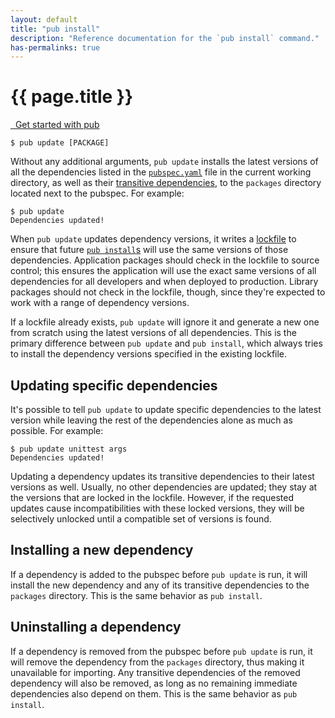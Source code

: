```yaml
---
layout: default
title: "pub install"
description: "Reference documentation for the `pub install` command."
has-permalinks: true
---
```


# {{ page.title }}

<aside class="note">
  <a href="index.html" style="text-align: right;">
    <i class="icon-hand-right icon-white">&nbsp;</i>
    Get started with pub
  </a>
</aside>

    $ pub update [PACKAGE]

Without any additional arguments, `pub update` installs the latest versions of
all the dependencies listed in the [`pubspec.yaml`](pubspec.html) file in the
current working directory, as well as their [transitive
dependencies](glossary.html#transitive-dependencies), to the `packages`
directory located next to the pubspec. For example:

    $ pub update
    Dependencies updated!

When `pub update` updates dependency versions, it writes a
[lockfile](glossary.html#lockfile) to ensure that future [`pub
install`s](pub-install.html) will use the same versions of those dependencies.
Application packages should check in the lockfile to source control; this
ensures the application will use the exact same versions of all dependencies for
all developers and when deployed to production. Library packages should not
check in the lockfile, though, since they're expected to work with a range of
dependency versions.

If a lockfile already exists, `pub update` will ignore it and generate a new one
from scratch using the latest versions of all dependencies. This is the primary
difference between `pub update` and `pub install`, which always tries to install
the dependency versions specified in the existing lockfile.

## Updating specific dependencies

It's possible to tell `pub update` to update specific dependencies to the latest
version while leaving the rest of the dependencies alone as much as possible.
For example:

    $ pub update unittest args
    Dependencies updated!

Updating a dependency updates its transitive dependencies to their latest
versions as well. Usually, no other dependencies are updated; they stay at the
versions that are locked in the lockfile. However, if the requested updates
cause incompatibilities with these locked versions, they will be selectively
unlocked until a compatible set of versions is found.

## Installing a new dependency

If a dependency is added to the pubspec before `pub update` is run, it will
install the new dependency and any of its transitive dependencies to the
`packages` directory. This is the same behavior as `pub install`.

## Uninstalling a dependency

If a dependency is removed from the pubspec before `pub update` is run, it
will remove the dependency from the `packages` directory, thus making it
unavailable for importing. Any transitive dependencies of the removed dependency
will also be removed, as long as no remaining immediate dependencies also depend
on them. This is the same behavior as `pub install`.
